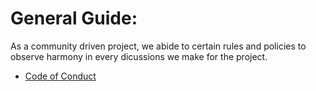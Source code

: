 # General Guide:

As a community driven project, we abide to certain rules and policies to observe harmony in every dicussions we make for the project.

- [Code of Conduct](code-of-conduct.md)
